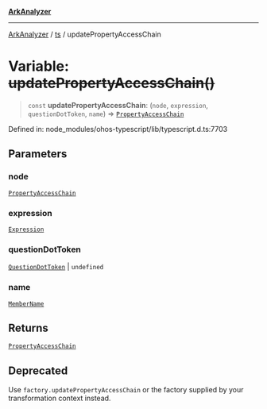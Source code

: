 [**ArkAnalyzer**](../../../../README.md)

***

[ArkAnalyzer](../../../../globals.md) / [ts](../README.md) / updatePropertyAccessChain

# Variable: ~~updatePropertyAccessChain()~~

> `const` **updatePropertyAccessChain**: (`node`, `expression`, `questionDotToken`, `name`) => [`PropertyAccessChain`](../interfaces/PropertyAccessChain.md)

Defined in: node\_modules/ohos-typescript/lib/typescript.d.ts:7703

## Parameters

### node

[`PropertyAccessChain`](../interfaces/PropertyAccessChain.md)

### expression

[`Expression`](../interfaces/Expression.md)

### questionDotToken

[`QuestionDotToken`](../type-aliases/QuestionDotToken.md) | `undefined`

### name

[`MemberName`](../type-aliases/MemberName.md)

## Returns

[`PropertyAccessChain`](../interfaces/PropertyAccessChain.md)

## Deprecated

Use `factory.updatePropertyAccessChain` or the factory supplied by your transformation context instead.
